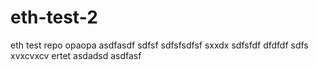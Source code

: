 # eth-test-2
eth test repo
opaopa
asdfasdf
sdfsf
sdfsfsdfsf
sxxdx
sdfsfdf
dfdfdf
sdfs
xvxcvxcv
ertet
asdadsd
asdfasf
